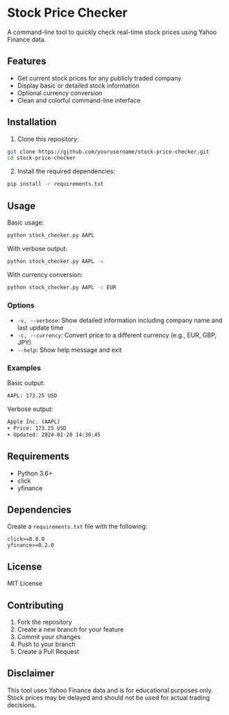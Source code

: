 # Stock Price Checker

A command-line tool to quickly check real-time stock prices using Yahoo Finance data.

## Features

- Get current stock prices for any publicly traded company
- Display basic or detailed stock information
- Optional currency conversion
- Clean and colorful command-line interface

## Installation

1. Clone this repository:
```bash
git clone https://github.com/yourusername/stock-price-checker.git
cd stock-price-checker
```

2. Install the required dependencies:
```bash
pip install -r requirements.txt
```

## Usage

Basic usage:
```bash
python stock_checker.py AAPL
```

With verbose output:
```bash
python stock_checker.py AAPL -v
```

With currency conversion:
```bash
python stock_checker.py AAPL -c EUR
```

### Options

- `-v, --verbose`: Show detailed information including company name and last update time
- `-c, --currency`: Convert price to a different currency (e.g., EUR, GBP, JPY)
- `--help`: Show help message and exit

### Examples

Basic output:
```bash
AAPL: 173.25 USD
```

Verbose output:
```bash
Apple Inc. (AAPL)
➤ Price: 173.25 USD
➤ Updated: 2024-01-20 14:30:45
```

## Requirements

- Python 3.6+
- click
- yfinance

## Dependencies

Create a `requirements.txt` file with the following:
```
click>=8.0.0
yfinance>=0.2.0
```

## License

MIT License

## Contributing

1. Fork the repository
2. Create a new branch for your feature
3. Commit your changes
4. Push to your branch
5. Create a Pull Request

## Disclaimer

This tool uses Yahoo Finance data and is for educational purposes only. Stock prices may be delayed and should not be used for actual trading decisions.
